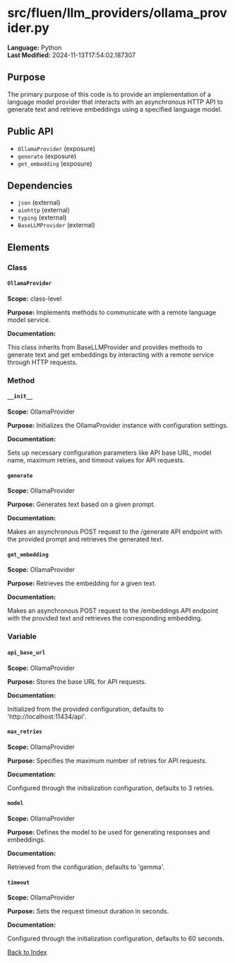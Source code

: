 # src/fluen/llm_providers/ollama_provider.py

**Language:** Python  
**Last Modified:** 2024-11-13T17:54:02.187307

## Purpose

The primary purpose of this code is to provide an implementation of a language model provider that interacts with an asynchronous HTTP API to generate text and retrieve embeddings using a specified language model.

## Public API

- `OllamaProvider` (exposure)
- `generate` (exposure)
- `get_embedding` (exposure)

## Dependencies

- `json` (external)
- `aiohttp` (external)
- `typing` (external)
- `BaseLLMProvider` (external)

## Elements

### Class

#### `OllamaProvider`

**Scope:** class-level

**Purpose:** Implements methods to communicate with a remote language model service.

**Documentation:**

This class inherits from BaseLLMProvider and provides methods to generate text and get embeddings by interacting with a remote service through HTTP requests.

### Method

#### `__init__`

**Scope:** OllamaProvider

**Purpose:** Initializes the OllamaProvider instance with configuration settings.

**Documentation:**

Sets up necessary configuration parameters like API base URL, model name, maximum retries, and timeout values for API requests.

#### `generate`

**Scope:** OllamaProvider

**Purpose:** Generates text based on a given prompt.

**Documentation:**

Makes an asynchronous POST request to the /generate API endpoint with the provided prompt and retrieves the generated text.

#### `get_embedding`

**Scope:** OllamaProvider

**Purpose:** Retrieves the embedding for a given text.

**Documentation:**

Makes an asynchronous POST request to the /embeddings API endpoint with the provided text and retrieves the corresponding embedding.

### Variable

#### `api_base_url`

**Scope:** OllamaProvider

**Purpose:** Stores the base URL for API requests.

**Documentation:**

Initialized from the provided configuration, defaults to &#39;http://localhost:11434/api&#39;.

#### `max_retries`

**Scope:** OllamaProvider

**Purpose:** Specifies the maximum number of retries for API requests.

**Documentation:**

Configured through the initialization configuration, defaults to 3 retries.

#### `model`

**Scope:** OllamaProvider

**Purpose:** Defines the model to be used for generating responses and embeddings.

**Documentation:**

Retrieved from the configuration, defaults to &#39;gemma&#39;.

#### `timeout`

**Scope:** OllamaProvider

**Purpose:** Sets the request timeout duration in seconds.

**Documentation:**

Configured through the initialization configuration, defaults to 60 seconds.


[Back to Index](../README.md)